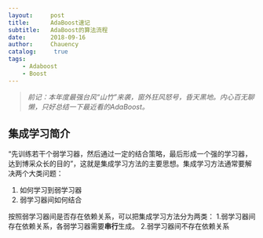 ```yaml
---
layout:     post
title:      AdaBoost速记
subtitle:   AdaBoost的算法流程
date:       2018-09-16
author:     Chauency
catalog: 	 true
tags:
    - Adaboost
    - Boost
---
```

> *前记：本年度最强台风“山竹”来袭，窗外狂风怒号，昏天黑地。内心百无聊懒，只好总结一下最近看的AdaBoost。*

## 集成学习简介

“先训练若干个弱学习器，然后通过一定的结合策略，最后形成一个强的学习器，达到博采众长的目的”，这就是集成学习方法的主要思想。集成学习方法通常要解决两个大类问题：

1. 如何学习到弱学习器
2. 弱学习器间如何结合

按照弱学习器间是否存在依赖关系，可以把集成学习方法分为两类：
1.弱学习器间存在依赖关系，各弱学习器需要**串行**生成。
2.弱学习器间不存在依赖关系
